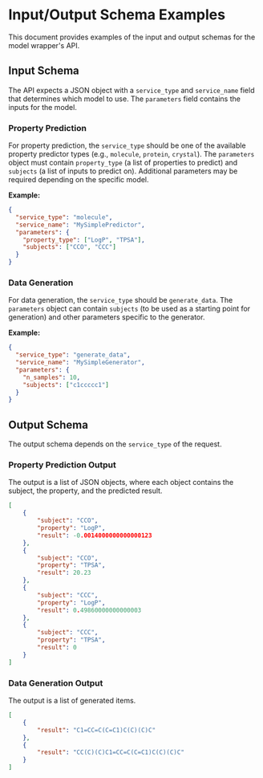 # Input/Output Schema Examples

This document provides examples of the input and output schemas for the model wrapper's API.

## Input Schema

The API expects a JSON object with a `service_type` and `service_name` field that determines which model to use. The `parameters` field contains the inputs for the model.

### Property Prediction

For property prediction, the `service_type` should be one of the available property predictor types (e.g., `molecule`, `protein`, `crystal`). The `parameters` object must contain `property_type` (a list of properties to predict) and `subjects` (a list of inputs to predict on). Additional parameters may be required depending on the specific model.

**Example:**

```json
{
  "service_type": "molecule",
  "service_name": "MySimplePredictor",
  "parameters": {
    "property_type": ["LogP", "TPSA"],
    "subjects": ["CCO", "CCC"]
  }
}
```

### Data Generation

For data generation, the `service_type` should be `generate_data`. The `parameters` object can contain `subjects` (to be used as a starting point for generation) and other parameters specific to the generator.

**Example:**

```json
{
  "service_type": "generate_data",
  "service_name": "MySimpleGenerator",
  "parameters": {
    "n_samples": 10,
    "subjects": ["c1ccccc1"]
  }
}
```

## Output Schema

The output schema depends on the `service_type` of the request.

### Property Prediction Output

The output is a list of JSON objects, where each object contains the subject, the property, and the predicted result.

```json
[
    {
        "subject": "CCO",
        "property": "LogP",
        "result": -0.0014000000000000123
    },
    {
        "subject": "CCO",
        "property": "TPSA",
        "result": 20.23
    },
    {
        "subject": "CCC",
        "property": "LogP",
        "result": 0.49860000000000003
    },
    {
        "subject": "CCC",
        "property": "TPSA",
        "result": 0
    }
]
```

### Data Generation Output

The output is a list of generated items.

```json
[
    {
        "result": "C1=CC=C(C=C1)C(C)(C)C"
    },
    {
        "result": "CC(C)(C)C1=CC=C(C=C1)C(C)(C)C"
    }
]
